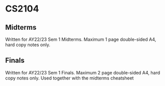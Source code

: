# CS2104

## Midterms

Written for AY22/23 Sem 1 Midterms. Maximum 1 page double-sided A4, hard copy notes only.

## Finals

Written for AY22/23 Sem 1 Finals. Maximum 2 page double-sided A4, hard copy notes only. Used together with the midterms cheatsheet

